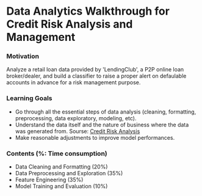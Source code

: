 # Data Analytics Walkthrough for Credit Risk Analysis and Management

### Motivation 
Analyze a retail loan data provided by 'LendingClub', a P2P online loan broker/dealer, and build a classifier to raise a proper alert on defaulable accounts in advance for a risk management purpose.

### Learning Goals
* Go through all the essential steps of data analysis (cleaning, formatting, preprocessing, data exploratory, modeling, etc). 
* Understand the data itself and the nature of business where the data was generated from. Sourse: [Credit Risk Analysis](https://www.kaggle.com/ranadeep/credit-risk-dataset)
* Make reasonable adjustments to improve model performances.

### Contents (%: Time consumption)
* Data Cleaning and Formatting (20%)
* Data Preprocessing and Exploration (35%)
* Feature Engineering (35%)
* Model Training and Evaluation (10%)
